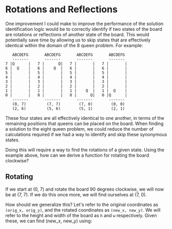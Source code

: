 # Rotations and Reflections

One improvement I could make to improve the performance of the solution
identification logic would be to correctly identify if two states of the
board are rotations or reflections of another state of the board. This
would potentially save time by allowing us to skip states that are effectively
identical within the domain of the 8 queen problem. For example:

```
   ABCDEFG       ABCDEFG       ABCDEFG       ABCDEFG
   -------       -------       -------       -------
7 |Q      |   7 |      Q|   7 |       |   7 |       |
6 |  Q    |   6 |    Q  |   6 |       |   6 |       |
5 |       |   5 |       |   5 |       |   5 |       |
4 |       |   4 |       |   4 |       |   4 |       |
3 |       |   3 |       |   3 |       |   3 |       |
2 |       |   2 |       |   2 |       |   2 |       |
1 |       |   1 |       |   1 |    Q  |   1 |  Q    |
0 |       |   0 |       |   0 |      Q|   0 |Q      |
   -------       -------       -------       -------
   (0, 7)         (7, 7)        (7, 0)        (0, 0)
   (2, 6)         (5, 6)        (5, 1)        (2, 1)
```

These four states are all effectively identical to one another, in terms of
the remaining positions that queens can be placed on the board. When finding
a solution to the eight queen problem, we could reduce the number of
calculations required if we had a way to identify and skip these synonymous
states.

Doing this will require a way to find the rotations of a given state. Using
the example above, how can we derive a function for rotating the board
clockwise?

## Rotating

If we start at (0, 7) and rotate the board 90 degrees clockwise, we will now
be at (7, 7). If we do this once more, we will find ourselves at (7, 0).

How should we generalize this? Let's refer to the original coordinates as
`(orig_x, orig_y)`, and the rotated coordinates as `(new_x, new_y)`. We will
refer to the height and width of the board as `h` and `w` respectively.
Given these, we can find (new_x, new_y) using:
